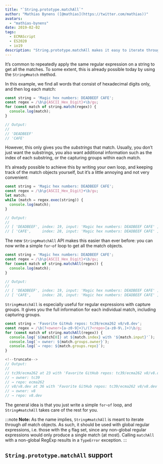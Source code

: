 ```yaml
---
title: "`String.prototype.matchAll`"
author: "Mathias Bynens ([@mathias](https://twitter.com/mathias))"
avatars: 
  - "mathias-bynens"
date: 2019-02-02
tags: 
  - ECMAScript
  - ES2020
  - io19
description: "String.prototype.matchAll makes it easy to iterate through all the match objects a given regular expression produces."
---
```

It’s common to repeatedly apply the same regular expression on a string to get all the matches. To some extent, this is already possible today by using the `String#match` method.

In this example, we find all words that consist of hexadecimal digits only, and then log each match:

```js
const string = 'Magic hex numbers: DEADBEEF CAFE';
const regex = /\b\p{ASCII_Hex_Digit}+\b/gu;
for (const match of string.match(regex)) {
  console.log(match);
}

// Output:
//
// 'DEADBEEF'
// 'CAFE'
```

However, this only gives you the _substrings_ that match. Usually, you don’t just want the substrings, you also want additional information such as the index of each substring, or the capturing groups within each match.

It’s already possible to achieve this by writing your own loop, and keeping track of the match objects yourself, but it’s a little annoying and not very convenient:

```js
const string = 'Magic hex numbers: DEADBEEF CAFE';
const regex = /\b\p{ASCII_Hex_Digit}+\b/gu;
let match;
while (match = regex.exec(string)) {
  console.log(match);
}

// Output:
//
// [ 'DEADBEEF', index: 19, input: 'Magic hex numbers: DEADBEEF CAFE' ]
// [ 'CAFE',     index: 28, input: 'Magic hex numbers: DEADBEEF CAFE' ]
```

The new `String#matchAll` API makes this easier than ever before: you can now write a simple `for`-`of` loop to get all the match objects.

```js
const string = 'Magic hex numbers: DEADBEEF CAFE';
const regex = /\b\p{ASCII_Hex_Digit}+\b/gu;
for (const match of string.matchAll(regex)) {
  console.log(match);
}

// Output:
//
// [ 'DEADBEEF', index: 19, input: 'Magic hex numbers: DEADBEEF CAFE' ]
// [ 'CAFE',     index: 28, input: 'Magic hex numbers: DEADBEEF CAFE' ]
```

`String#matchAll` is especially useful for regular expressions with capture groups. It gives you the full information for each individual match, including capturing groups.

```js
const string = 'Favorite GitHub repos: tc39/ecma262 v8/v8.dev';
const regex = /\b(?<owner>[a-z0-9]+)\/(?<repo>[a-z0-9\.]+)\b/g;
for (const match of string.matchAll(regex)) {
  console.log(`${match[0]} at ${match.index} with '${match.input}'`);
  console.log(`→ owner: ${match.groups.owner}`);
  console.log(`→ repo: ${match.groups.repo}`);
}

<!--truncate-->
// Output:
//
// tc39/ecma262 at 23 with 'Favorite GitHub repos: tc39/ecma262 v8/v8.dev'
// → owner: tc39
// → repo: ecma262
// v8/v8.dev at 36 with 'Favorite GitHub repos: tc39/ecma262 v8/v8.dev'
// → owner: v8
// → repo: v8.dev
```

The general idea is that you just write a simple `for`-`of` loop, and `String#matchAll` takes care of the rest for you.

:::note
**Note:** As the name implies, `String#matchAll` is meant to iterate through _all_ match objects. As such, it should be used with global regular expressions, i.e. those with the `g` flag set, since any non-global regular expressions would only produce a single match (at most). Calling `matchAll` with a non-global RegExp results in a `TypeError` exception.
:::

## `String.prototype.matchAll` support

<feature-support chrome="73 /blog/v8-release-73#string.prototype.matchall"
                 firefox="67"
                 safari="13"
                 nodejs="12"
                 babel="yes https://github.com/zloirock/core-js#ecmascript-string-and-regexp"></feature-support>

